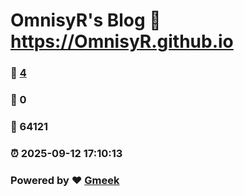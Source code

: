 # OmnisyR's Blog :link: https://OmnisyR.github.io 
### :page_facing_up: [4](https://OmnisyR.github.io/tag.html) 
### :speech_balloon: 0 
### :hibiscus: 64121 
### :alarm_clock: 2025-09-12 17:10:13 
### Powered by :heart: [Gmeek](https://github.com/Meekdai/Gmeek)

